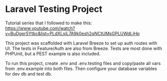 # Laravel Testing Project

Tutorial series that I followed to make this: https://www.youtube.com/watch?v=BuDger5Ytbc&list=PLdXLsjL7A9k0esh2qNCtUMsGPLUWdLjHp

This project was scaffolded with Laravel Breeze to set up auth routes with UI. The tests in Feature/Auth are also from Breeze. Tests are most done with PHPUnit, but a PEST example is also included.

To run this project, create .env and .env.testing files and copy/paste all vars from .env.example into both files. Then configure your database variables for dev db and test db.
